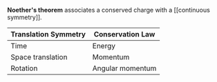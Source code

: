**Noether's theorem** associates a conserved charge with a [[continuous symmetry]].

|Translation Symmetry|Conservation Law|
|--------------------|----------------|
|Time|Energy|
|Space translation|Momentum|
|Rotation|Angular momentum|
